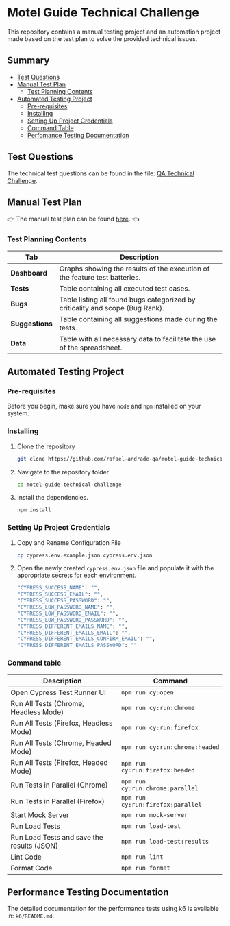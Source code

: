 # Motel Guide Technical Challenge

This repository contains a manual testing project and an automation project made based on the test plan to solve the provided technical issues.

## Summary

- [Test Questions](#test-questions)
- [Manual Test Plan](#manual-test-plan)
  - [Test Planning Contents](#test-planning-contents)
- [Automated Testing Project](#automated-testing-project)
  - [Pre-requisites](#pre-requisites)
  - [Installing](#installing)
  - [Setting Up Project Credentials](#setting-up-project-credentials)
  - [Command Table](#command-table)
  - [Perfomance Testing Documentation](#performance-testing-documentation)

## Test Questions

The technical test questions can be found in the file: [QA Technical Challenge](doc/technical-challenge.pdf).

## Manual Test Plan

👉 The manual test plan can be found [here](https://docs.google.com/spreadsheets/d/1XCmQdD8B0diNgWq6ricmzq7GF35U0faGsD9-E4jakoI/edit?gid=614193154#gid=614193154). 👈

### Test Planning Contents

| **Tab**         | **Description**                                                               |
| --------------- | ----------------------------------------------------------------------------- |
| **Dashboard**   | Graphs showing the results of the execution of the feature test batteries.    |
| **Tests**       | Table containing all executed test cases.                                     |
| **Bugs**        | Table listing all found bugs categorized by criticality and scope (Bug Rank). |
| **Suggestions** | Table containing all suggestions made during the tests.                       |
| **Data**        | Table with all necessary data to facilitate the use of the spreadsheet.       |

## Automated Testing Project

### Pre-requisites

Before you begin, make sure you have `node` and `npm` installed on your system.

### Installing

1. Clone the repository

   ```bash
   git clone https://github.com/rafael-andrade-qa/motel-guide-technical-challenge.git
   ```

2. Navigate to the repository folder

   ```bash
   cd motel-guide-technical-challenge
   ```

3. Install the dependencies.

   ```bash
   npm install
   ```

### Setting Up Project Credentials

1. Copy and Rename Configuration File

   ```bash
   cp cypress.env.example.json cypress.env.json
   ```

2. Open the newly created `cypress.env.json` file and populate it with the appropriate secrets for each environment.

   ```bash
   "CYPRESS_SUCCESS_NAME": "",
   "CYPRESS_SUCCESS_EMAIL": "",
   "CYPRESS_SUCCESS_PASSWORD": "",
   "CYPRESS_LOW_PASSWORD_NAME": "",
   "CYPRESS_LOW_PASSWORD_EMAIL": "",
   "CYPRESS_LOW_PASSWORD_PASSWORD": "",
   "CYPRESS_DIFFERENT_EMAILS_NAME": "",
   "CYPRESS_DIFFERENT_EMAILS_EMAIL": "",
   "CYPRESS_DIFFERENT_EMAILS_CONFIRM_EMAIL": "",
   "CYPRESS_DIFFERENT_EMAILS_PASSWORD": ""
   ```

### Command table

| Description                                | Command                           |
| ------------------------------------------ | --------------------------------- |
| Open Cypress Test Runner UI                | `npm run cy:open`                 |
| Run All Tests (Chrome, Headless Mode)      | `npm run cy:run:chrome`           |
| Run All Tests (Firefox, Headless Mode)     | `npm run cy:run:firefox`          |
| Run All Tests (Chrome, Headed Mode)        | `npm run cy:run:chrome:headed`    |
| Run All Tests (Firefox, Headed Mode)       | `npm run cy:run:firefox:headed`   |
| Run Tests in Parallel (Chrome)             | `npm run cy:run:chrome:parallel`  |
| Run Tests in Parallel (Firefox)            | `npm run cy:run:firefox:parallel` |
| Start Mock Server                          | `npm run mock-server`             |
| Run Load Tests                             | `npm run load-test`               |
| Run Load Tests and save the results (JSON) | `npm run load-test:results`       |
| Lint Code                                  | `npm run lint`                    |
| Format Code                                | `npm run format`                  |

## Performance Testing Documentation

The detailed documentation for the performance tests using k6 is available in: `k6/README.md`.
